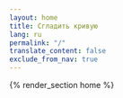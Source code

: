 ```yaml
---
layout: home
title: Сгладить кривую
lang: ru
permalink: "/"
translate_content: false
exclude_from_nav: true
---
```






{% render_section home %}
